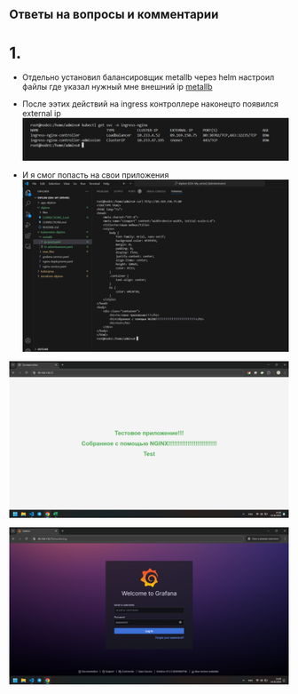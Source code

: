 ## Ответы на вопросы и комментарии

# 1.
- Отдельно установил балансировщик metallb через helm настроил файлы где указал нужный мне внешний ip
[metallb](https://github.com/bogkofe/kubernets-diplom/blob/master/metallb)

- После ээтих действий на ingress контроллере наконецто появился external ip
![1](https://github.com/bogkofe/diplom/blob/main/files/30.png)

- И я смог попасть на свои приложения
![2](https://github.com/bogkofe/diplom/blob/main/files/33.png)

![3](https://github.com/bogkofe/diplom/blob/main/files/31.png)

![4](https://github.com/bogkofe/diplom/blob/main/files/32.png)